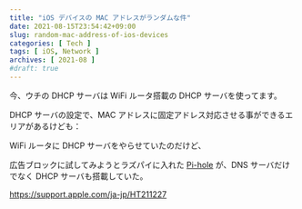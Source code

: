 ```yaml
---
title: "iOS デバイスの MAC アドレスがランダムな件"
date: 2021-08-15T23:54:42+09:00
slug: random-mac-address-of-ios-devices
categories: [ Tech ]
tags: [ iOS, Network ]
archives: [ 2021-08 ]
#draft: true
---
```

今、ウチの DHCP サーバは WiFi ルータ搭載の DHCP サーバを使ってます。

DHCP サーバの設定で、MAC アドレスに固定アドレス対応させる事ができるエリアがあるけども：


WiFi ルータに DHCP サーバをやらせていたのだけど、

広告ブロックに試してみようとラズパイに入れた [Pi-hole](https://pi-hole.net) が、DNS サーバだけでなく DHCP サーバも搭載していた。



https://support.apple.com/ja-jp/HT211227
